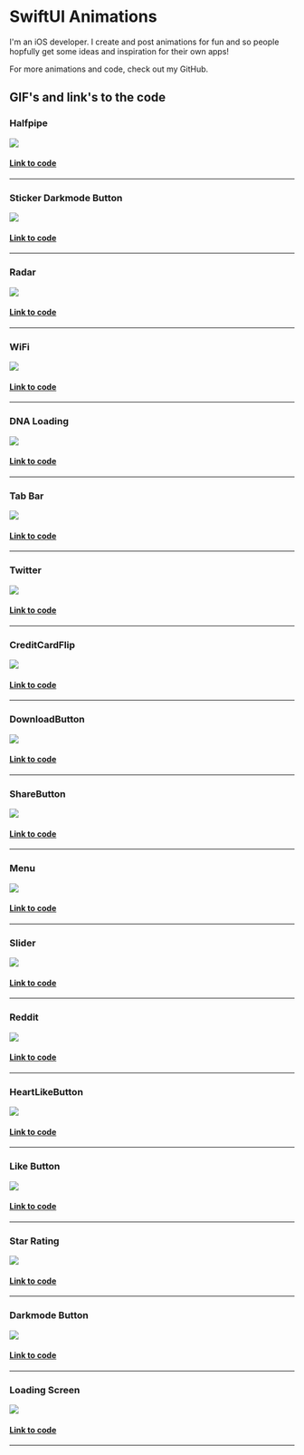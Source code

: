 # SwiftUI Animations


I'm an iOS developer. I create and post animations for fun and so people hopfully get some ideas and inspiration for their own apps!  

For more animations and code, check out my GitHub.


## GIF's and link's to the code

### Halfpipe
![](Gifs/halfpipe.gif)
#### [Link to code](https://github.com/InnAppsCoding/SwiftUI-Animations/tree/master/Animations/HalfpipeLoading)
---
### Sticker Darkmode Button
![](Gifs/darkmode.gif)
#### [Link to code](https://github.com/InnAppsCoding/SwiftUI-Animations/tree/master/Animations/StickerToggle)
---
### Radar
![](Gifs/Radar.gif)
#### [Link to code](https://github.com/InnAppsCoding/SwiftUI-Animations/tree/master/Animations/Radar)
---
### WiFi
![](Gifs/Wifi.gif)
#### [Link to code](https://github.com/InnAppsCoding/SwiftUI-Animations/tree/master/Animations/Wifi)
---
### DNA Loading
![](Gifs/DNALoading.gif)
#### [Link to code](https://github.com/InnAppsCoding/SwiftUI-Animations/tree/master/Animations/DNALoading)
---
### Tab Bar
![](Gifs/TabBar.gif)
#### [Link to code](https://github.com/InnAppsCoding/SwiftUI-Animations/tree/master/Animations/TabBar)
---
### Twitter
![](Gifs/twitter.gif)
#### [Link to code](https://github.com/InnAppsCoding/SwiftUI-Animations/tree/master/Animations/ShareTwitter)
---
### CreditCardFlip
![](Gifs/CreditCardFlip.gif)
#### [Link to code](https://github.com/InnAppsCoding/SwiftUI-Animations/tree/master/Animations/CreditCardFlip)
---
### DownloadButton
![](Gifs/DownloadButton.gif)
#### [Link to code](https://github.com/InnAppsCoding/SwiftUI-Animations/tree/master/Animations/Download%20Button)
---
### ShareButton
![](Gifs/ShareButton.gif)
#### [Link to code](https://github.com/InnAppsCoding/SwiftUI-Animations/tree/master/Animations/Share%20Button)
---
### Menu
![](Gifs/Menu.gif)
#### [Link to code](https://github.com/InnAppsCoding/SwiftUI-Animations/tree/master/Animations/Menu)
---
### Slider
![](Gifs/Slider.gif)
#### [Link to code](https://github.com/InnAppsCoding/SwiftUI-Animations/tree/master/Animations/Slider)
---
### Reddit
![](Gifs/reddit.gif)
#### [Link to code](https://github.com/InnAppsCoding/SwiftUI-Animations/tree/master/Animations/Reddit)
---
### HeartLikeButton
![](Gifs/HeartButton.gif)
#### [Link to code](https://github.com/InnAppsCoding/SwiftUI-Animations/tree/master/Animations/HeartButton)
---
### Like Button
![](Gifs/LikeButton.gif)
#### [Link to code](https://github.com/InnAppsCoding/SwiftUI-Animations/tree/master/Animations/LikeButton)
---
### Star Rating
![](Gifs/StarRating.gif)
#### [Link to code](https://github.com/InnAppsCoding/SwiftUI-Animations/tree/master/Animations/StarRating)
---
### Darkmode Button
![](Gifs/ToggleButton.gif)
#### [Link to code](https://github.com/InnAppsCoding/SwiftUI-Animations/tree/master/Animations/DarkmodeToggle)
---
### Loading Screen
![](Gifs/LoadingScreen.gif)
#### [Link to code](https://github.com/InnAppsCoding/SwiftUI-Animations/tree/master/Animations/LoadingScreen)
---
